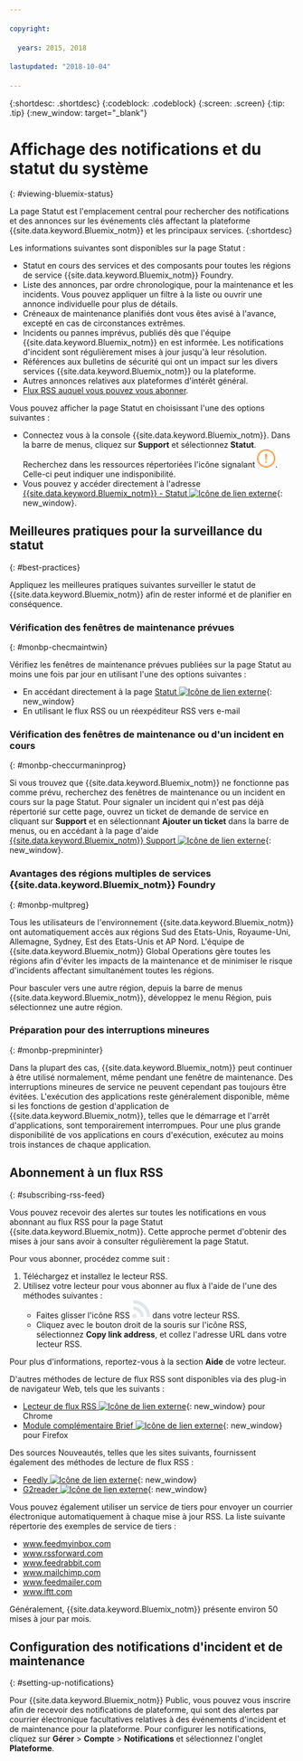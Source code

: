 ```yaml
---

copyright:

  years: 2015, 2018

lastupdated: "2018-10-04"

---
```


{:shortdesc: .shortdesc}
{:codeblock: .codeblock}
{:screen: .screen}
{:tip: .tip}
{:new_window: target="_blank"}

# Affichage des notifications et du statut du système
{: #viewing-bluemix-status}

La page Statut est l'emplacement central pour rechercher des notifications et des annonces sur les événements clés affectant la plateforme {{site.data.keyword.Bluemix_notm}} et les principaux services.
{:shortdesc}

Les informations suivantes sont disponibles sur la page Statut :

  * Statut en cours des services et des composants pour toutes les régions de service {{site.data.keyword.Bluemix_notm}} Foundry.
  * Liste des annonces, par ordre chronologique, pour la maintenance et les incidents. Vous pouvez appliquer un filtre à la liste ou ouvrir une annonce individuelle pour plus de détails.
  * Créneaux de maintenance planifiés dont vous êtes avisé à l'avance, excepté en cas de circonstances extrêmes.
  * Incidents ou pannes imprévus, publiés dès que l'équipe {{site.data.keyword.Bluemix_notm}} en est informée. Les notifications d'incident sont régulièrement mises à jour jusqu'à leur résolution.
  * Références aux bulletins de sécurité qui ont un impact sur les divers services {{site.data.keyword.Bluemix_notm}} ou la plateforme.
  * Autres annonces relatives aux plateformes d'intérêt général.
  * [Flux RSS auquel vous pouvez vous abonner](#subscribing-rss-feed).

Vous pouvez afficher la page Statut en choisissant l'une des options suivantes :

  * Connectez vous à la console {{site.data.keyword.Bluemix_notm}}. Dans la barre de menus, cliquez sur **Support** et sélectionnez **Statut**. Recherchez dans les ressources répertoriées l'icône signalant ![des problèmes](images/some_issues.svg). Celle-ci peut indiquer une indisponibilité.
  * Vous pouvez y accéder directement à l'adresse [{{site.data.keyword.Bluemix_notm}} - Statut ![Icône de lien externe](../icons/launch-glyph.svg "Icône de lien externe")](https://console.bluemix.net/status){: new_window}.


## Meilleures pratiques pour la surveillance du statut
{: #best-practices}

Appliquez les meilleures pratiques suivantes surveiller le statut de {{site.data.keyword.Bluemix_notm}} afin de rester informé et de planifier en conséquence.

### Vérification des fenêtres de maintenance prévues
{: #monbp-checmaintwin}

Vérifiez les fenêtres de maintenance prévues publiées sur la page Statut au moins une fois par jour en utilisant l'une des options suivantes :
* En accédant directement à la page [Statut ![Icône de lien externe](../icons/launch-glyph.svg "Icône de lien externe")](https://console.bluemix.net/status){: new_window}
* En utilisant le flux RSS ou un réexpéditeur RSS vers e-mail

### Vérification des fenêtres de maintenance ou d'un incident en cours
{: #monbp-checcurmaninprog}

Si vous trouvez que {{site.data.keyword.Bluemix_notm}} ne fonctionne pas comme prévu, recherchez des fenêtres de maintenance ou un incident en cours sur la page Statut. Pour signaler un incident qui n'est pas déjà répertorié sur cette page, ouvrez un ticket de demande de service en cliquant sur **Support** et en sélectionnant **Ajouter un ticket** dans la barre de menus, ou en accédant à la page d'aide [{{site.data.keyword.Bluemix_notm}} Support ![Icône de lien externe](../icons/launch-glyph.svg "Icône de lien externe")](http://www.ibm.biz/bluemixsupport){: new_window}.

### Avantages des régions multiples de services {{site.data.keyword.Bluemix_notm}} Foundry
{: #monbp-multpreg}

Tous les utilisateurs de l'environnement {{site.data.keyword.Bluemix_notm}} ont automatiquement accès aux régions Sud des Etats-Unis, Royaume-Uni, Allemagne, Sydney, Est des Etats-Unis et AP Nord. L'équipe de {{site.data.keyword.Bluemix_notm}} Global Operations gère toutes les régions afin d'éviter les impacts de la maintenance et de minimiser le risque d'incidents affectant simultanément toutes les régions.

Pour basculer vers une autre région, depuis la barre de menus {{site.data.keyword.Bluemix_notm}}, développez le menu Région, puis sélectionnez une autre région.

### Préparation pour des interruptions mineures
{: #monbp-prepmininter}

Dans la plupart des cas, {{site.data.keyword.Bluemix_notm}} peut continuer à être utilisé normalement, même pendant une fenêtre de maintenance. Des interruptions mineures de service ne peuvent cependant pas toujours être évitées. L'exécution des applications reste généralement disponible, même si les fonctions de gestion d'application de {{site.data.keyword.Bluemix_notm}}, telles que le démarrage et l'arrêt d'applications, sont temporairement interrompues. Pour une plus grande disponibilité de vos applications en cours d'exécution, exécutez au moins trois instances de chaque application.

## Abonnement à un flux RSS
{: #subscribing-rss-feed}

Vous pouvez recevoir des alertes sur toutes les notifications en vous abonnant au flux RSS pour la page Statut {{site.data.keyword.Bluemix_notm}}. Cette approche permet d'obtenir des mises à jour sans avoir à consulter régulièrement la page Statut.

Pour vous abonner, procédez comme suit :

1. Téléchargez et installez le lecteur RSS.
2. Utilisez votre lecteur pour vous abonner au flux à l'aide de l'une des méthodes suivantes :
    * Faites glisser l'icône RSS ![RSS](images/rss.svg) dans votre lecteur RSS.
    * Cliquez avec le bouton droit de la souris sur l'icône RSS, sélectionnez **Copy link address**, et collez l'adresse URL dans votre lecteur RSS.

Pour plus d'informations, reportez-vous à la section **Aide** de votre lecteur. 	   

D'autres méthodes de lecture de flux RSS sont disponibles via des plug-in de navigateur Web, tels que les suivants :
  * [Lecteur de flux RSS ![Icône de lien externe](../icons/launch-glyph.svg "Icône de lien externe")](http://feeder.co/){: new_window} pour Chrome
  * [Module complémentaire Brief ![Icône de lien externe](../icons/launch-glyph.svg "Icône de lien externe")](https://addons.mozilla.org/en-US/firefox/addon/brief/){: new_window} pour Firefox

Des sources Nouveautés, telles que les sites suivants, fournissent également des méthodes de lecture de flux RSS :
  * [Feedly ![Icône de lien externe](../icons/launch-glyph.svg "Icône de lien externe")](http://www.feedly.com/){: new_window}
  * [G2reader ![Icône de lien externe](../icons/launch-glyph.svg "Icône de lien externe")](http://www.g2reader.com/en/){: new_window}

Vous pouvez également utiliser un service de tiers pour envoyer un courrier électronique automatiquement à chaque mise à jour RSS. La liste suivante répertorie des exemples de service de tiers :

  * www.feedmyinbox.com
  * www.rssforward.com
  * www.feedrabbit.com
  * www.mailchimp.com
  * www.feedmailer.com
  * www.iftt.com

Généralement, {{site.data.keyword.Bluemix_notm}} présente environ 50 mises à jour par mois.


## Configuration des notifications d'incident et de maintenance
{: #setting-up-notifications}

Pour {{site.data.keyword.Bluemix_notm}} Public, vous pouvez vous inscrire afin de recevoir des notifications de plateforme, qui sont des alertes par courrier électronique facultatives relatives à des événements d'incident et de maintenance pour la plateforme. Pour configurer les notifications, cliquez sur **Gérer** > **Compte** > **Notifications** et sélectionnez l'onglet **Plateforme**. 
